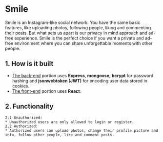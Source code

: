 # Smile

Smile is an Instagram-like social network. You have the same basic features, like uploading photos, following people, liking and commenting their posts. But what sets us apart is our privacy in mind approach and ad-free experience. Smile is the perfect choice if you want a private and ad-free environment where you can share unforgettable moments with other people.

## 1. How is it built
* [The back-end](./REST-API) portion uses **Express**, **mongoose**, **bcrypt** for password hashing and **jsonwebtoken (JWT)** for encoding user data stored in cookies.
* [The front-end](./smile) portion uses **React**.

## 2. Functionality
    2.1 Unauthorized:
    * Unauthorized users are only allowed to login or register.
    2.2 Authorized:
    * Authorized users can upload photos, change their profile picture and info, follow other people, like and comment posts.